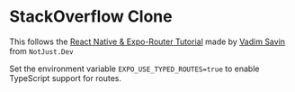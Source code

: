 # StackOverflow Clone


This follows the [React Native & Expo-Router Tutorial](https://www.notjust.dev/projects/stackoverflow) made by [Vadim Savin](https://www.youtube.com/@notjustdev) from `NotJust.Dev`


Set the environment variable `EXPO_USE_TYPED_ROUTES=true` to enable TypeScript support for routes.